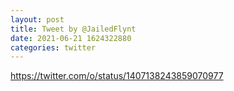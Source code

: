 ```yaml
--- 
layout: post 
title: Tweet by @JailedFlynt 
date: 2021-06-21 1624322880 
categories: twitter 
--- 
```

https://twitter.com/o/status/1407138243859070977